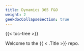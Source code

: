 ```yaml
---
title: Dynamics 365 F&O
weight: 2
geekdocCollapseSection: true
---
```


{{< toc-tree >}}

Welcome to the {{ < .Title >}} repo.